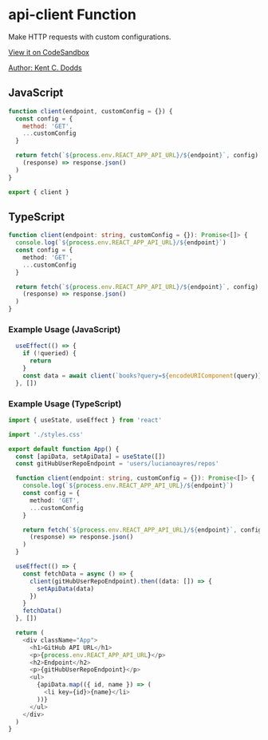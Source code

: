 # api-client Function

Make HTTP requests with custom configurations.

[View it on CodeSandbox](https://codesandbox.io/s/async-river-m2tgbp?file=/src/App.tsx 'TypeScript api-client function code snippet')

[Author: Kent C. Dodds](https://github.com/kentcdodds/bookshelf 'Author: Kent C. Dodds')

## JavaScript

```javascript
function client(endpoint, customConfig = {}) {
  const config = {
    method: 'GET',
    ...customConfig
  }

  return fetch(`${process.env.REACT_APP_API_URL}/${endpoint}`, config).then(
    (response) => response.json()
  )
}

export { client }
```

## TypeScript

```typescript
function client(endpoint: string, customConfig = {}): Promise<[]> {
  console.log(`${process.env.REACT_APP_API_URL}/${endpoint}`)
  const config = {
    method: 'GET',
    ...customConfig
  }

  return fetch(`${process.env.REACT_APP_API_URL}/${endpoint}`, config).then(
    (response) => response.json()
  )
}
```

### Example Usage (JavaScript)

```javascript
  useEffect(() => {
    if (!queried) {
      return
    }
    const data = await client(`books?query=${encodeURIComponent(query)}`)
  }, [])
```

### Example Usage (TypeScript)

```typescript
import { useState, useEffect } from 'react'

import './styles.css'

export default function App() {
  const [apiData, setApiData] = useState([])
  const gitHubUserRepoEndpoint = 'users/lucianoayres/repos'

  function client(endpoint: string, customConfig = {}): Promise<[]> {
    console.log(`${process.env.REACT_APP_API_URL}/${endpoint}`)
    const config = {
      method: 'GET',
      ...customConfig
    }

    return fetch(`${process.env.REACT_APP_API_URL}/${endpoint}`, config).then(
      (response) => response.json()
    )
  }

  useEffect(() => {
    const fetchData = async () => {
      client(gitHubUserRepoEndpoint).then((data: []) => {
        setApiData(data)
      })
    }
    fetchData()
  }, [])

  return (
    <div className="App">
      <h1>GitHub API URL</h1>
      <p>{process.env.REACT_APP_API_URL}</p>
      <h2>Endpoint</h2>
      <p>{gitHubUserRepoEndpoint}</p>
      <ul>
        {apiData.map(({ id, name }) => (
          <li key={id}>{name}</li>
        ))}
      </ul>
    </div>
  )
}
```
